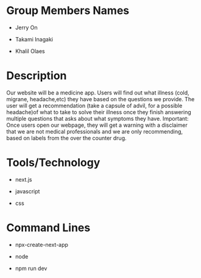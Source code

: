 # Group Members Names
- Jerry On
* Takami Inagaki
+ Khalil Olaes 


# Description
 Our website will be a medicine app. Users will find out what illness (cold, migrane, headache,etc) they have based on the questions we provide.
 The user will get a recommendation (take a capsule of advil, for a possible headache)of what to take to solve their illness once they finish answering multiple questions that asks about what symptoms they have. 
 Important: Once users open our webpage, they will get a warning with a disclaimer that we are not medical professionals and we are only recommending, based on labels from the over the counter drug.


# Tools/Technology
- next.js
* javascript
+ css

# Command Lines
- npx-create-next-app
* node
+ npm run dev
